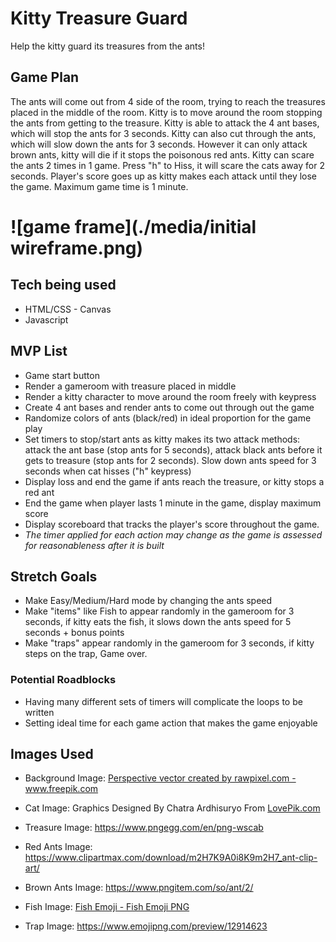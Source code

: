 # Kitty Treasure Guard
Help the kitty guard its treasures from the ants!

## Game Plan
The ants will come out from 4 side of the room, trying to reach the treasures placed in the middle of the room. Kitty is to move around the room stopping the ants from getting to the treasure. Kitty is able to attack the 4 ant bases, which will stop the ants for 3 seconds. Kitty can also cut through the ants, which will slow down the ants for 3 seconds. However it can only attack brown ants, kitty will die if it stops the poisonous red ants. Kitty can scare the ants 2 times in 1 game. Press "h" to Hiss, it will scare the cats away for 2 seconds. Player's score goes up as kitty makes each attack until they lose the game. Maximum game time is 1 minute.

![game frame](./media/initial wireframe.png)
=======

## Tech being used
* HTML/CSS - Canvas
* Javascript

## MVP List
* Game start button
* Render a gameroom with treasure placed in middle
* Render a kitty character to move around the room freely with keypress
* Create 4 ant bases and render ants to come out through out the game
* Randomize colors of ants (black/red) in ideal proportion for the game play
* Set timers to stop/start ants as kitty makes its two attack methods: attack the ant base (stop ants for 5 seconds), attack black ants before it gets to treasure (stop ants for 2 seconds). Slow down ants speed for 3 seconds when cat hisses ("h" keypress)
* Display loss and end the game if ants reach the treasure, or kitty stops a red ant
* End the game when player lasts 1 minute in the game, display maximum score
* Display scoreboard that tracks the player's score throughout the game.
* *The timer applied for each action may change as the game is assessed for reasonableness after it is built*


## Stretch Goals
* Make Easy/Medium/Hard mode by changing the ants speed
* Make "items" like Fish to appear randomly in the gameroom for 3 seconds, if kitty eats the fish, it slows down the ants speed for 5 seconds + bonus points
* Make "traps" appear randomly in the gameroom for 3 seconds, if kitty steps on the trap, Game over.

### Potential Roadblocks
* Having many different sets of timers will complicate the loops to be written
* Setting ideal time for each game action that makes the game enjoyable

## Images Used
* Background Image:
<a href="https://www.freepik.com/vectors/perspective">Perspective vector created by rawpixel.com - www.freepik.com</a>

* Cat Image:
Graphics Designed By Chatra Ardhisuryo From <a href="https://lovepik.com/image-450071496/cartoon-yellow-cat-vector-illustration.html">LovePik.com</a>

* Treasure Image:
https://www.pngegg.com/en/png-wscab

* Red Ants Image:
https://www.clipartmax.com/download/m2H7K9A0i8K9m2H7_ant-clip-art/

* Brown Ants Image:
https://www.pngitem.com/so/ant/2/

* Fish Image:
<a href="https://flyclipart.com/fish-emoji-fish-emoji-png-763466">Fish Emoji - Fish Emoji PNG</a>

* Trap Image:
https://www.emojipng.com/preview/12914623

